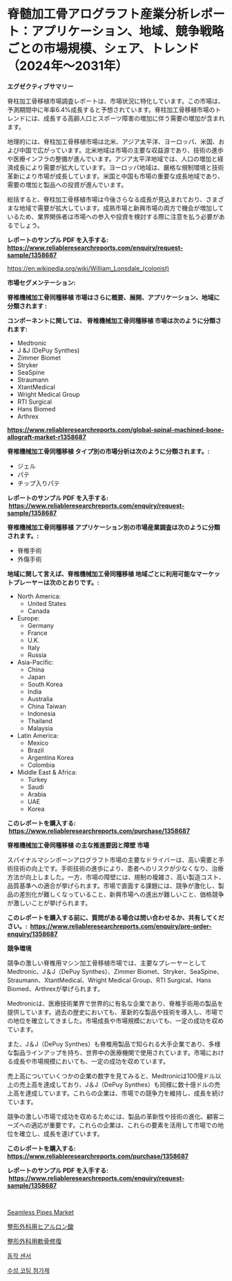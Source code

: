 <p><h1>脊髄加工骨アログラフト産業分析レポート：アプリケーション、地域、競争戦略ごとの市場規模、シェア、トレンド（2024年〜2031年）</h1></p><p><strong>エグゼクティブサマリー</strong></p>
<p><p>脊柱加工骨移植市場調査レポートは、市場状況に特化しています。この市場は、予測期間中に年率6.4%成長すると予想されています。脊柱加工骨移植市場のトレンドには、成長する高齢人口とスポーツ障害の増加に伴う需要の増加が含まれます。</p><p>地理的には、脊柱加工骨移植市場は北米、アジア太平洋、ヨーロッパ、米国、および中国で広がっています。北米地域は市場の主要な収益源であり、技術の進歩や医療インフラの整備が進んでいます。アジア太平洋地域では、人口の増加と経済成長により需要が拡大しています。ヨーロッパ地域は、厳格な規制環境と技術革新により市場が成長しています。米国と中国も市場の重要な成長地域であり、需要の増加と製品への投資が進んでいます。</p><p>総括すると、脊柱加工骨移植市場は今後さらなる成長が見込まれており、さまざまな地域で需要が拡大しています。成熟市場と新興市場の両方で機会が増加しているため、業界関係者は市場への参入や投資を検討する際に注意を払う必要があるでしょう。</p></p>
<p><strong>レポートのサンプル PDF を入手する: <a href="https://www.reliableresearchreports.com/enquiry/request-sample/1358687">https://www.reliableresearchreports.com/enquiry/request-sample/1358687</a></strong></p>
<p><a href="https://en.wikipedia.org/wiki/William_Lonsdale_(colonist)">https://en.wikipedia.org/wiki/William_Lonsdale_(colonist)</a></p>
<p><strong>市場セグメンテーション:</strong></p>
<p><strong> 脊椎機械加工骨同種移植 市場はさらに概要、展開、アプリケーション、地域に分類されます :</strong></p>
<p><strong>コンポーネントに関しては、 脊椎機械加工骨同種移植 市場は次のように分類されます: &nbsp;</strong></p>
<p><ul><li>Medtronic</li><li>J &J (DePuy Synthes)</li><li>Zimmer Biomet</li><li>Stryker</li><li>SeaSpine</li><li>Straumann</li><li>XtantMedical</li><li>Wright Medical Group</li><li>RTI Surgical</li><li>Hans Biomed</li><li>Arthrex</li></ul></p>
<p><strong><a href="https://www.reliableresearchreports.com/global-spinal-machined-bone-allograft-market-r1358687">https://www.reliableresearchreports.com/global-spinal-machined-bone-allograft-market-r1358687</a></strong></p>
<p><strong> 脊椎機械加工骨同種移植 タイプ別の市場分析は次のように分類されます。:</strong></p>
<p><ul><li>ジェル</li><li>パテ</li><li>チップ入りパテ</li></ul></p>
<p><strong>レポートのサンプル PDF を入手する: &nbsp;<a href="https://www.reliableresearchreports.com/enquiry/request-sample/1358687">https://www.reliableresearchreports.com/enquiry/request-sample/1358687</a></strong></p>
<p><strong> 脊椎機械加工骨同種移植 アプリケーション別の市場産業調査は次のように分類されます。:</strong></p>
<p><ul><li>脊椎手術</li><li>外傷手術</li></ul></p>
<p><strong>地域に関して言えば、脊椎機械加工骨同種移植 地域ごとに利用可能なマーケットプレーヤーは次のとおりです。:</strong></p>
<p><ul>
    <li>
        North America:
        <ul>
            <li>United States</li>
            <li>Canada</li>
        </ul>
    </li>
    <li>
        Europe:
        <ul>
            <li>Germany</li>
            <li>France</li>
            <li>U.K.</li>
            <li>Italy</li>
            <li>Russia</li>
        </ul>
    </li>
    <li>
        Asia-Pacific:
        <ul>
            <li>China</li>
            <li>Japan</li>
            <li>South Korea</li>
            <li>India</li>
            <li>Australia</li>
            <li>China Taiwan</li>
            <li>Indonesia</li>
            <li>Thailand</li>
            <li>Malaysia</li>
        </ul>
    </li>
    <li>
        Latin America:
        <ul>
            <li>Mexico</li>
            <li>Brazil</li>
            <li>Argentina Korea</li>
            <li>Colombia</li>
        </ul>
    </li>
    <li>
        Middle East & Africa:
        <ul>
            <li>Turkey</li>
            <li>Saudi</li>
            <li>Arabia</li>
            <li>UAE</li>
            <li>Korea</li>
        </ul>
    </li>
    </ul></p>
<p><strong>このレポートを購入する: &nbsp;<a href="https://www.reliableresearchreports.com/purchase/1358687">https://www.reliableresearchreports.com/purchase/1358687</a></strong></p>
<p><strong>脊椎機械加工骨同種移植 の主な推進要因と障壁 市場</strong></p>
<p><p>スパイナルマシンボーンアログラフト市場の主要なドライバーは、高い需要と手術技術の向上です。手術技術の進歩により、患者へのリスクが少なくなり、治療方法が向上しました。一方、市場の障壁には、規制の複雑さ、高い製造コスト、品質基準への適合が挙げられます。市場で直面する課題には、競争が激化し、製品の差別化が難しくなっていること、新興市場への進出が難しいこと、価格競争が激しいことが挙げられます。</p></p>
<p><strong>このレポートを購入する前に、質問がある場合は問い合わせるか、共有してください。:&nbsp; <a href="https://www.reliableresearchreports.com/enquiry/pre-order-enquiry/1358687">https://www.reliableresearchreports.com/enquiry/pre-order-enquiry/1358687</a></strong></p>
<p><strong>競争環境</strong></p>
<p><p>競争の激しい脊椎用マシン加工骨移植市場では、主要なプレーヤーとしてMedtronic、J＆J（DePuy Synthes）、Zimmer Biomet、Stryker、SeaSpine、Straumann、XtantMedical、Wright Medical Group、RTI Surgical、Hans Biomed、Arthrexが挙げられます。</p><p>Medtronicは、医療技術業界で世界的に有名な企業であり、脊椎手術用の製品を提供しています。過去の歴史においても、革新的な製品や技術を導入し、市場での地位を確立してきました。市場成長や市場規模においても、一定の成功を収めています。</p><p>また、J＆J（DePuy Synthes）も脊椎用製品で知られる大手企業であり、多様な製品ラインアップを持ち、世界中の医療機関で使用されています。市場における成長や市場規模においても、一定の成功を収めています。</p><p>売上高についていくつかの企業の数字を見てみると、Medtronicは100億ドル以上の売上高を達成しており、J＆J（DePuy Synthes）も同様に数十億ドルの売上高を達成しています。これらの企業は、市場での競争力を維持し、成長を続けています。</p><p>競争の激しい市場で成功を収めるためには、製品の革新性や技術の進化、顧客ニーズへの適応が重要です。これらの企業は、これらの要素を活用して市場での地位を確立し、成長を遂げています。</p></p>
<p><strong>このレポートを購入する: &nbsp; <a href="https://www.reliableresearchreports.com/purchase/1358687">https://www.reliableresearchreports.com/purchase/1358687</a></strong></p>
<p><strong>レポートのサンプル PDF を入手する: &nbsp;<a href="https://www.reliableresearchreports.com/enquiry/request-sample/1358687">https://www.reliableresearchreports.com/enquiry/request-sample/1358687</a></strong><strong></strong></p>
<p>&nbsp;</p>
<p><p><a href="https://github.com/HenrietteMills1/Market-Research-Report-List-1/blob/main/seamless-pipes-market.md">Seamless Pipes Market</a></p><p><a href="https://github.com/DanykaKilback/Market-Research-Report-List-1/blob/main/6675898134491.md">整形外科用ヒアルロン酸</a></p><p><a href="https://github.com/RandallRunte2023/Market-Research-Report-List-1/blob/main/1677493134490.md">整形外科用軟骨修復</a></p><p><a href="https://medium.com/@belskiraizo_60481/%EA%B8%80%EB%A1%9C%EB%B2%8C-%EB%AA%A8%EC%85%98-%EC%84%BC%EC%84%9C-%EC%8B%9C%EC%9E%A5-%EB%B6%80%EB%AC%B8-%EC%9C%A0%ED%98%95-%EC%9D%91%EC%9A%A9-%ED%94%84%EB%A1%9C%EA%B7%B8%EB%9E%A8-%EC%8B%9C%EC%9E%A5-%EC%B0%B8%EA%B0%80%EC%9E%90-%EC%A0%84%EB%9E%B5-%EC%A7%80%EC%97%AD-%EC%84%B1%EC%9E%A5-%EC%9D%B8%EC%82%AC%EC%9D%B4%ED%8A%B8-%EB%B0%8F-%EB%AF%B8%EB%9E%98-%EC%A0%84%EB%A7%9D-2024-2031-61f3df0ce677">동작 센서</a></p><p><a href="https://medium.com/@belskiraizo_60481/%EC%88%98%EC%84%B1-%EB%8F%84%EB%A3%8C-%EC%B2%A8%EA%B0%80%EC%A0%9C-%EC%8B%9C%EC%9E%A5%EC%9D%98-%EC%8B%A0%ED%9D%A5-%ED%8A%B8%EB%A0%8C%EB%93%9C-%EB%B0%8F-2024%EB%85%84%EB%B6%80%ED%84%B0-2031%EB%85%84%EA%B9%8C%EC%A7%80%EC%9D%98-%EC%A0%84%EB%A7%9D-d808dc2a7a78">수성 코팅 첨가제</a></p></p>